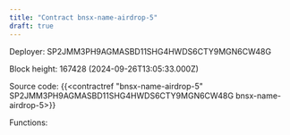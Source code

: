 ```yaml
---
title: "Contract bnsx-name-airdrop-5"
draft: true
---
```

Deployer: SP2JMM3PH9AGMASBD11SHG4HWDS6CTY9MGN6CW48G


 



Block height: 167428 (2024-09-26T13:05:33.000Z)

Source code: {{<contractref "bnsx-name-airdrop-5" SP2JMM3PH9AGMASBD11SHG4HWDS6CTY9MGN6CW48G bnsx-name-airdrop-5>}}

Functions:



